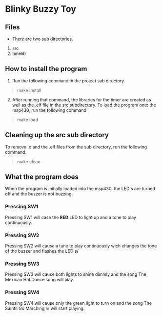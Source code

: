 # Blinky Buzzy Toy
## Files
- There are two sub directories.
1. src
2. timelib
## How to install the program
1. Run the following command in the project sub directory.
> make install
2. After running that command, the libraries for the timer are created as well 
as the .elf file in the src subdirectory. To load the program onto the msp430, 
run the following command
> make load
## Cleaning up the src sub directory
To remove .o and the .elf files from the sub directory, run the following command.
> make clean
## What the program does
When the program is initially loaded into the msp430, the LED's are turned off
and the buzzer is not buzzing.
### Pressing SW1
Pressing SW1 will case the **RED** LED to light up and a tone to play continuously.
### Pressing SW2
Pressing SW2 will cause a tune to play continuously wich changes the tone of the buzzer and flashes the LED's/
### Pressing SW3
Pressing SW3 will cause both lights to shine dimmly and the song The Mexican Hat Dance song will play.
### Pressing SW4
Pressing SW4 will cause only the green light to turn on and the song The Saints Go Marching In will start playing.
